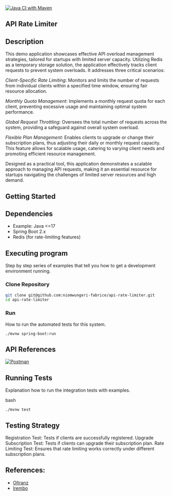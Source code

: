 [![Java CI with Maven](https://github.com/niomwungeri-fabrice/api-rate-limiter/actions/workflows/maven.yml/badge.svg)](https://github.com/niomwungeri-fabrice/api-rate-limiter/actions/workflows/maven.yml)

## API Rate Limiter

## Description

This demo application showcases effective API overload management strategies, tailored for startups with limited server capacity. Utilizing Redis as a temporary storage solution, the application effectively tracks client requests to prevent system overloads. It addresses three critical scenarios:

*Client-Specific Rate Limiting*: Monitors and limits the number of requests from individual clients within a specified time window, ensuring fair resource allocation.

*Monthly Quota Management*: Implements a monthly request quota for each client, preventing excessive usage and maintaining optimal system performance.

*Global Request Throttling*: Oversees the total number of requests across the system, providing a safeguard against overall system overload.

*Flexible Plan Management*: Enables clients to upgrade or change their subscription plans, thus adjusting their daily or monthly request capacity. This feature allows for scalable usage, catering to varying client needs and promoting efficient resource management.

Designed as a practical tool, this application demonstrates a scalable approach to managing API requests, making it an essential resource for startups navigating the challenges of limited server resources and high demand.


## Getting Started

## Dependencies

* Example: Java <=17
* Spring Boot 2.x
* Redis (for rate-limiting features)

## Executing program

Step by step series of examples that tell you how to get a development environment running.

### Clone Repository

```bash
git clone git@github.com:niomwungeri-fabrice/api-rate-limiter.git
cd api-rate-limiter
```

### Run 
How to run the automated tests for this system.

```
./mvnw spring-boot:run
```

## API References

[![Postman](https://img.shields.io/badge/Postman-FF6C37?style=for-the-badge&logo=postman&logoColor=white)](https://documenter.getpostman.com/view/11352687/2s9YkuXd3a)

## Running Tests

Explanation how to run the integration tests with examples.

bash

```
./mvnw test
```

## Testing Strategy

Registration Test: Tests if clients are successfully registered.
Upgrade Subscription Test: Tests if clients can upgrade their subscription plan.
Rate Limiting Test: Ensures that rate limiting works correctly under different subscription plans.

## References:
 - [Oltranz](https://www.oltranz.com/)
 - [Irembo](https://irembo.com/)


